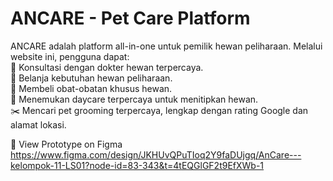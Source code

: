 # ANCARE - Pet Care Platform

ANCARE adalah platform all-in-one untuk pemilik hewan peliharaan. Melalui website ini, pengguna dapat: <br>
💬 Konsultasi dengan dokter hewan terpercaya.<br>
🛒 Belanja kebutuhan hewan peliharaan.<br>
💊 Membeli obat-obatan khusus hewan.<br>
🏡 Menemukan daycare terpercaya untuk menitipkan hewan.<br>
✂️ Mencari pet grooming terpercaya, lengkap dengan rating Google dan alamat lokasi.<br>

🔗 View Prototype on Figma<br>
https://www.figma.com/design/JKHUvQPuTIoq2Y9faDUjgq/AnCare---kelompok-11-LS01?node-id=83-343&t=4tEQGlGF2t9EfXWb-1

